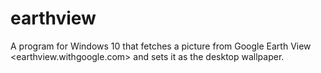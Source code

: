 # earthview
A program for Windows 10 that fetches a picture from Google Earth View &lt;earthview.withgoogle.com> and sets it as the desktop wallpaper.
